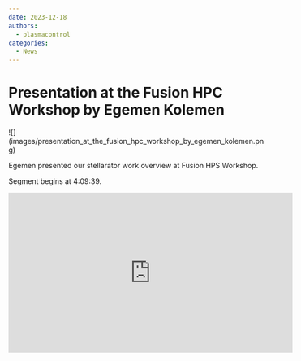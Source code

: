 ```yaml
---
date: 2023-12-18
authors:
  - plasmacontrol
categories:
  - News
---
```


# Presentation at the Fusion HPC Workshop by Egemen Kolemen

<div class="post-title-image" markdown="span">
![](images/presentation_at_the_fusion_hpc_workshop_by_egemen_kolemen.png)
</div>

Egemen presented our stellarator work overview at Fusion HPS Workshop.

<!-- more -->

Segment begins at 4:09:39.

<div class="video-wrapper">
<iframe width="560" height="315" src="https://www.youtube.com/embed/8V0TJUXKEhY?si=3SSgS1yQWL3gnjNP" title="YouTube video player" frameborder="0" allow="accelerometer; autoplay; clipboard-write; encrypted-media; gyroscope; picture-in-picture; web-share" referrerpolicy="strict-origin-when-cross-origin" allowfullscreen></iframe>
</div>